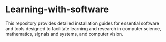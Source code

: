 # Learning-with-software
This repository provides detailed installation guides for essential software and tools designed to facilitate learning and research in computer science, mathematics, signals and systems, and computer vision. 
